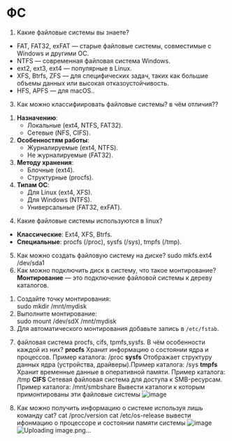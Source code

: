 # ФС

1) Какие файловые системы вы знаете?
- FAT, FAT32, exFAT — старые файловые системы, совместимые с Windows и другими ОС.
- NTFS — современная файловая система Windows.
- ext2, ext3, ext4 — популярные в Linux.
- XFS, Btrfs, ZFS — для специфических задач, таких как большие объемы данных или высокая отказоустойчивость.
- HFS, APFS — для macOS..
3) Как можно классифиировать файловые системы? в чём отличия??
1. **Назначению**:
   - Локальные (ext4, NTFS, FAT32).
   - Сетевые (NFS, CIFS).
2. **Особенностям работы**:
   - Журналируемые (ext4, NTFS).
   - Не журналируемые (FAT32).
3. **Методу хранения**:
   - Блочные (ext4).
   - Структурные (procfs).
4. **Типам ОС**:
   - Для Linux (ext4, XFS).
   - Для Windows (NTFS).
   - Универсальные (FAT32, exFAT).
4) Какие файловые системы используются в linux?
- **Классические**: Ext4, XFS, Btrfs.  
- **Специальные**: procfs (/proc), sysfs (/sys), tmpfs (/tmp).  
5) Как можно создать файловую систему на диске?
sudo mkfs.ext4 /dev/sda1
6) Как можно подключить диск в систему, что такое монтирование?
**Монтирование** — это подключение файловой системы к дереву каталогов.
1. Создайте точку монтирования:   
   sudo mkdir /mnt/mydisk 
2. Выполните монтирование:   
   sudo mount /dev/sdX /mnt/mydisk 
3. Для автоматического монтирования добавьте запись в `/etc/fstab`. 
7) файловая система procfs, cifs, tpmfs,sysfs. В чём особенности каждой из них?
**procfs**  Хранит информацию о состоянии ядра и процессов. Пример каталога: /proc
**sysfs** Отображает структуру данных ядра (устройства, драйверы).Пример каталога: /sys
**tmpfs**	Хранит временные данные в оперативной памяти. Пример каталога: /tmp
**CIFS**	Сетевая файловая система для доступа к SMB-ресурсам. Пример каталога: /mnt/smbshare
Вывести каталоги к которым примонтированы эти файловые системы
![image](https://github.com/user-attachments/assets/49f9a54b-5ea8-42a9-98b4-e69a86c9e3c7)

8) Как можно получить информацию о системе используя лишь команду cat?
cat /proc/version
cat /etc/os-release
вывести ифонмацию о процессоре и состоянии памяти системы
![image](https://github.com/user-attachments/assets/c312978f-ebf0-45cf-b74a-3aead5f11d92)
![Uploading image.png…]()

